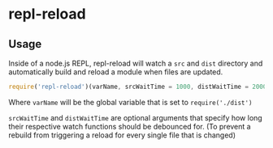 # repl-reload

## Usage

Inside of a node.js REPL, repl-reload will watch a `src` and `dist` directory and automatically build and reload a module when files are updated.

```js
require('repl-reload')(varName, srcWaitTime = 1000, distWaitTime = 2000)
```

Where `varName` will be the global variable that is set to `require('./dist')`

`srcWaitTime` and `distWaitTime` are optional arguments that specify how long their respective watch functions should be debounced for. (To prevent a rebuild from triggering a reload for every single file that is changed)

